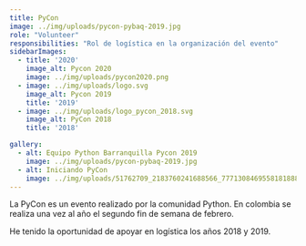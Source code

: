```yaml
---
title: PyCon
image: ../img/uploads/pycon-pybaq-2019.jpg
role: "Volunteer"
responsibilities: "Rol de logística en la organización del evento"
sidebarImages:
  - title: '2020'
    image_alt: Pycon 2020
    image: ../img/uploads/pycon2020.png
  - image: ../img/uploads/logo.svg
    image_alt: Pycon 2019
    title: '2019'
  - image: ../img/uploads/logo_pycon_2018.svg
    image_alt: PyCon 2018
    title: '2018'

gallery:
  - alt: Equipo Python Barranquilla Pycon 2019
    image: ../img/uploads/pycon-pybaq-2019.jpg
  - alt: Iniciando PyCon
    image: ../img/uploads/51762709_2183760241688566_7771308469558181888_n.jpg
---
```

La PyCon es un evento realizado por la comunidad Python. En colombia se realiza una vez al año el segundo fin de semana de febrero.

He tenido la oportunidad de apoyar en logística los años 2018 y 2019.
